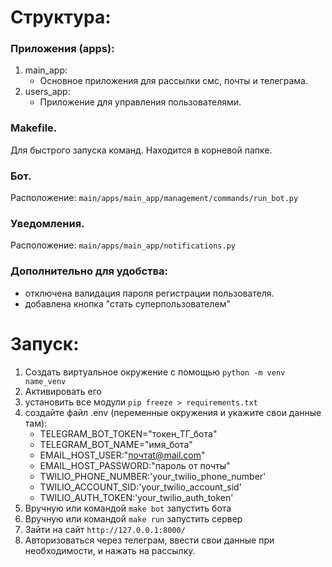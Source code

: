 # Структура:

### Приложения (apps):
1. main_app:
   - Основное приложения для рассылки смс, почты и телеграма.
2. users_app:
   - Приложение для управления пользователями.

### Makefile.
Для быстрого запуска команд. Находится в корневой папке.
### Бот.
Расположение: `main/apps/main_app/management/commands/run_bot.py`
### Уведомления.
Расположение: `main/apps/main_app/notifications.py`
### Дополнительно для удобства:
- отключена валидация пароля регистрации пользователя.
- добавлена кнопка "стать суперпользователем"


# Запуск:
1. Создать виртуальное окружение с помощью `python -m venv name_venv`
2. Активировать его
3. установить все модули `pip freeze > requirements.txt`
4. создайте файл .env (переменные окружения и укажите свои данные там):
   - TELEGRAM_BOT_TOKEN="токен_ТГ_бота"
   - TELEGRAM_BOT_NAME="имя_бота"
   - EMAIL_HOST_USER:"почтаt@mail.com"
   - EMAIL_HOST_PASSWORD:"пароль от почты"
   - TWILIO_PHONE_NUMBER:'your_twilio_phone_number'
   - TWILIO_ACCOUNT_SID:'your_twilio_account_sid'
   - TWILIO_AUTH_TOKEN:'your_twilio_auth_token'
5. Вручную или командой `make bot` запустить бота
6. Вручную или командой `make run` запустить сервер
7. Зайти на сайт `http://127.0.0.1:8000/`
8. Авторизоваться через телеграм, ввести свои данные при необходимости, и нажать на рассылку.
